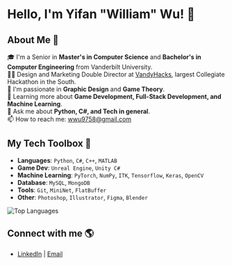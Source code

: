 # Hello, I'm Yifan "William" Wu! 👋
<!-- ![](https://github-readme-streak-stats.herokuapp.com/?user=williamw9758&theme=dark&hide_border=true)<br/> -->

## About Me 🚀
🎓 I'm a Senior in **Master's in Computer Science** and **Bachelor's in Computer Engineering** from Vanderbilt University.  
👨‍💻 Design and Marketing Double Director at [VandyHacks](https://github.com/vandyhacks), largest Collegiate Hackathon in the South.  
🎨 I'm passionate in **Graphic Design** and **Game Theory**.  
🌱 Learning more about **Game Development, Full-Stack Development, and Machine Learning**.  
💬 Ask me about **Python, C#, and Tech in general**.  
📫 How to reach me: [wwu9758@gmail.com](mailto:wwu9758@gmail.com)  

## My Tech Toolbox 🧰

- **Languages**: `Python`, `C#`, `C++`, `MATLAB`
- **Game Dev**: `Unreal Engine`, `Unity C#`
- **Machine Learning**: `PyTorch`, `NumPy`, `ITK`, `Tensorflow`, `Keras`, `OpenCV`
- **Database**: `MySQL`, `MongoDB`
- **Tools**: `Git`, `MiniNet`, `FlatBuffer`
- **Other**: `Photoshop`, `Illustrator`, `Figma`, `Blender`

![Top Languages](https://github-readme-stats.vercel.app/api/top-langs/?username=WilliamW9758&theme=tokyonight)

## Connect with me 🌎
- [LinkedIn](https://linkedin.com/in/yifan-william-wu/) | [Email](mailto:wwu9758@gmail.com)
